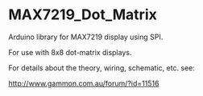 MAX7219\_Dot\_Matrix
====================

Arduino library for MAX7219 display using SPI.

For use with 8x8 dot-matrix displays.


For details about the theory, wiring, schematic, etc. see:

http://www.gammon.com.au/forum/?id=11516

